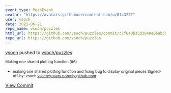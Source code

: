 ```yaml
---
event_type: PushEvent
avatar: "https://avatars.githubusercontent.com/u/814322?"
user: vsoch
date: 2021-06-21
repo_name: vsoch/puzzles
html_url: https://github.com/vsoch/puzzles/commit/c7f640b35d3849e05ab503dc2e17e3a158cb3701
repo_url: https://github.com/vsoch/puzzles
---
```


<a href='https://github.com/vsoch' target='_blank'>vsoch</a> pushed to <a href='https://github.com/vsoch/puzzles' target='_blank'>vsoch/puzzles</a>

<small>Making one shared plotting function (#6)

* making one shared plotting function
and fixing bug to display original pieces
Signed-off-by: vsoch <vsoch@users.noreply.github.com></small>

<a href='https://github.com/vsoch/puzzles/commit/c7f640b35d3849e05ab503dc2e17e3a158cb3701' target='_blank'>View Commit</a>